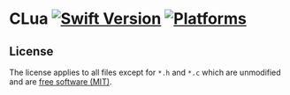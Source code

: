 CLua [![Swift Version](https://img.shields.io/badge/Swift-3.1-orange.svg)](https://swift.org/download/#releases) [![Platforms](https://img.shields.io/badge/Platforms-macOS%20|%20Linux-lightgray.svg)](https://swift.org/download/#releases)
====

License
-------
The license applies to all files except for `*.h` and `*.c` which are unmodified and are [free software (MIT)](https://www.lua.org/license.html).
